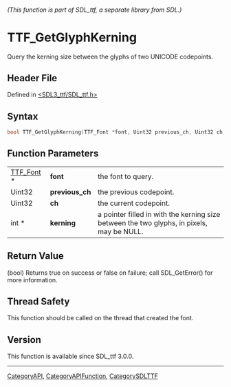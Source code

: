 ###### (This function is part of SDL_ttf, a separate library from SDL.)
# TTF_GetGlyphKerning

Query the kerning size between the glyphs of two UNICODE codepoints.

## Header File

Defined in [<SDL3_ttf/SDL_ttf.h>](https://github.com/libsdl-org/SDL_ttf/blob/main/include/SDL3_ttf/SDL_ttf.h)

## Syntax

```c
bool TTF_GetGlyphKerning(TTF_Font *font, Uint32 previous_ch, Uint32 ch, int *kerning);
```

## Function Parameters

|                        |                 |                                                                                           |
| ---------------------- | --------------- | ----------------------------------------------------------------------------------------- |
| [TTF_Font](TTF_Font) * | **font**        | the font to query.                                                                        |
| Uint32                 | **previous_ch** | the previous codepoint.                                                                   |
| Uint32                 | **ch**          | the current codepoint.                                                                    |
| int *                  | **kerning**     | a pointer filled in with the kerning size between the two glyphs, in pixels, may be NULL. |

## Return Value

(bool) Returns true on success or false on failure; call SDL_GetError() for
more information.

## Thread Safety

This function should be called on the thread that created the font.

## Version

This function is available since SDL_ttf 3.0.0.

----
[CategoryAPI](CategoryAPI), [CategoryAPIFunction](CategoryAPIFunction), [CategorySDLTTF](CategorySDLTTF)

